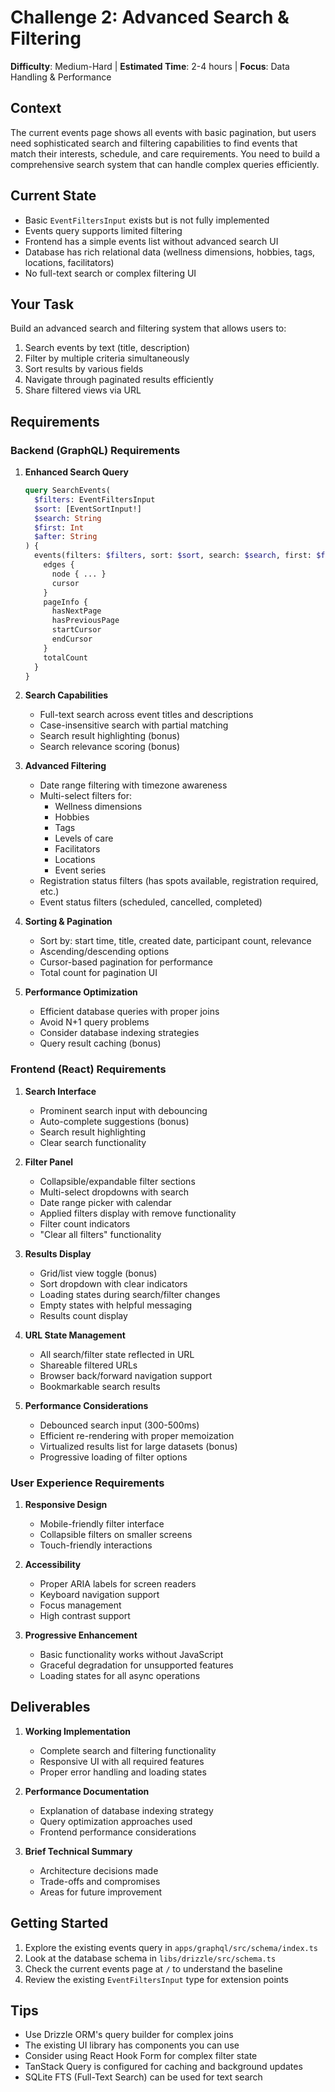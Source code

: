 # Challenge 2: Advanced Search & Filtering

**Difficulty**: Medium-Hard | **Estimated Time**: 2-4 hours | **Focus**: Data Handling & Performance

## Context

The current events page shows all events with basic pagination, but users need sophisticated search and filtering capabilities to find events that match their interests, schedule, and care requirements. You need to build a comprehensive search system that can handle complex queries efficiently.

## Current State

- Basic `EventFiltersInput` exists but is not fully implemented
- Events query supports limited filtering
- Frontend has a simple events list without advanced search UI
- Database has rich relational data (wellness dimensions, hobbies, tags, locations, facilitators)
- No full-text search or complex filtering UI

## Your Task

Build an advanced search and filtering system that allows users to:
1. Search events by text (title, description)
2. Filter by multiple criteria simultaneously
3. Sort results by various fields
4. Navigate through paginated results efficiently
5. Share filtered views via URL

## Requirements

### Backend (GraphQL) Requirements

1. **Enhanced Search Query**
   ```graphql
   query SearchEvents(
     $filters: EventFiltersInput
     $sort: [EventSortInput!]
     $search: String
     $first: Int
     $after: String
   ) {
     events(filters: $filters, sort: $sort, search: $search, first: $first, after: $after) {
       edges {
         node { ... }
         cursor
       }
       pageInfo {
         hasNextPage
         hasPreviousPage
         startCursor
         endCursor
       }
       totalCount
     }
   }
   ```

2. **Search Capabilities**
   - Full-text search across event titles and descriptions
   - Case-insensitive search with partial matching
   - Search result highlighting (bonus)
   - Search relevance scoring (bonus)

3. **Advanced Filtering**
   - Date range filtering with timezone awareness
   - Multi-select filters for:
     - Wellness dimensions
     - Hobbies
     - Tags
     - Levels of care
     - Facilitators
     - Locations
     - Event series
   - Registration status filters (has spots available, registration required, etc.)
   - Event status filters (scheduled, cancelled, completed)

4. **Sorting & Pagination**
   - Sort by: start time, title, created date, participant count, relevance
   - Ascending/descending options
   - Cursor-based pagination for performance
   - Total count for pagination UI

5. **Performance Optimization**
   - Efficient database queries with proper joins
   - Avoid N+1 query problems
   - Consider database indexing strategies
   - Query result caching (bonus)

### Frontend (React) Requirements

1. **Search Interface**
   - Prominent search input with debouncing
   - Auto-complete suggestions (bonus)
   - Search result highlighting
   - Clear search functionality

2. **Filter Panel**
   - Collapsible/expandable filter sections
   - Multi-select dropdowns with search
   - Date range picker with calendar
   - Applied filters display with remove functionality
   - Filter count indicators
   - "Clear all filters" functionality

3. **Results Display**
   - Grid/list view toggle (bonus)
   - Sort dropdown with clear indicators
   - Loading states during search/filter changes
   - Empty states with helpful messaging
   - Results count display

4. **URL State Management**
   - All search/filter state reflected in URL
   - Shareable filtered URLs
   - Browser back/forward navigation support
   - Bookmarkable search results

5. **Performance Considerations**
   - Debounced search input (300-500ms)
   - Efficient re-rendering with proper memoization
   - Virtualized results list for large datasets (bonus)
   - Progressive loading of filter options

### User Experience Requirements

1. **Responsive Design**
   - Mobile-friendly filter interface
   - Collapsible filters on smaller screens
   - Touch-friendly interactions

2. **Accessibility**
   - Proper ARIA labels for screen readers
   - Keyboard navigation support
   - Focus management
   - High contrast support

3. **Progressive Enhancement**
   - Basic functionality works without JavaScript
   - Graceful degradation for unsupported features
   - Loading states for all async operations

## Deliverables

1. **Working Implementation**
   - Complete search and filtering functionality
   - Responsive UI with all required features
   - Proper error handling and loading states

2. **Performance Documentation**
   - Explanation of database indexing strategy
   - Query optimization approaches used
   - Frontend performance considerations

3. **Brief Technical Summary**
   - Architecture decisions made
   - Trade-offs and compromises
   - Areas for future improvement

## Getting Started

1. Explore the existing events query in `apps/graphql/src/schema/index.ts`
2. Look at the database schema in `libs/drizzle/src/schema.ts`
3. Check the current events page at `/` to understand the baseline
4. Review the existing `EventFiltersInput` type for extension points

## Tips

- Use Drizzle ORM's query builder for complex joins
- The existing UI library has components you can use
- Consider using React Hook Form for complex filter state
- TanStack Query is configured for caching and background updates
- SQLite FTS (Full-Text Search) can be used for text search 